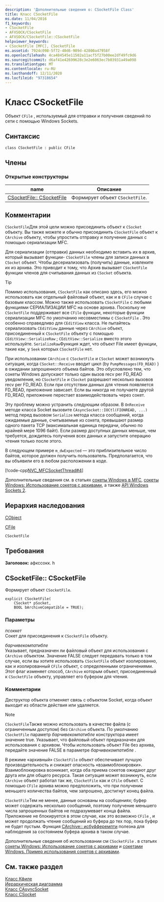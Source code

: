 ```yaml
---
description: 'Дополнительные сведения о: CSocketFile Class'
title: Класс CSocketFile
ms.date: 11/04/2016
f1_keywords:
- CSocketFile
- AFXSOCK/CSocketFile
- AFXSOCK/CSocketFile::CSocketFile
helpviewer_keywords:
- CSocketFile [MFC], CSocketFile
ms.assetid: 7924c098-5f72-40d6-989d-42800a47958f
ms.openlocfilehash: 4ca484545e11502a11acf5f27b00ee2df49fc9d6
ms.sourcegitcommit: d6af41e42699628c3e2e6063ec7b03931a49a098
ms.translationtype: MT
ms.contentlocale: ru-RU
ms.lasthandoff: 12/11/2020
ms.locfileid: "97318654"
---
```

# <a name="csocketfile-class"></a>Класс CSocketFile

Объект `CFile` , используемый для отправки и получения сведений по сети с помощью Windows Sockets.

## <a name="syntax"></a>Синтаксис

```
class CSocketFile : public CFile
```

## <a name="members"></a>Члены

### <a name="public-constructors"></a>Открытые конструкторы

|name|Описание|
|----------|-----------------|
|[CSocketFile:: CSocketFile](#csocketfile)|Формирует объект `CSocketFile`.|

## <a name="remarks"></a>Комментарии

`CSocketFile`Для этой цели можно присоединить объект к `CSocket` объекту. Вы также можете и обычно присоединить `CSocketFile` объект к `CArchive` объекту, чтобы упростить отправку и получение данных с помощью сериализации MFC.

Для сериализации (отправки) данных необходимо вставить их в архив, который вызывает функции- `CSocketFile` члены для записи данных в `CSocket` объект. Чтобы десериализовать (получить) данные, извлеките их из архива. Это приводит к тому, что Архив вызывает `CSocketFile` функции членов для считывания данных из `CSocket` объекта.

> [!TIP]
> Помимо использования, `CSocketFile` как описано здесь, его можно использовать как отдельный файловый объект, как и в `CFile` случае с базовым классом. Можно также использовать `CSocketFile` с любыми функциями СЕРИАЛИЗАЦИИ MFC на основе архива. Поскольку не `CSocketFile` поддерживает все `CFile` функции, некоторые функции сериализации MFC по умолчанию несовместимы с `CSocketFile` . Это особенно справедливо для `CEditView` класса. Не пытайтесь сериализовать `CEditView` данные через `CArchive` объект, присоединенный к `CSocketFile` объекту с помощью `CEditView::SerializeRaw` ; `CEditView::Serialize` вместо этого используйте. `SerializeRaw`Функция ждет, что объект File имеет функции, такие как, у `Seek` которых `CSocketFile` нет.

При использовании `CArchive` с `CSocketFile` и `CSocket` может возникнуть ситуация, когда `CSocket::Receive` вводит цикл (by `PumpMessages(FD_READ)` ) в ожидании запрошенного объема байтов. Это обусловлено тем, что сокеты Windows допускают только один вызов recv per FD_READ уведомления, но `CSocketFile` и `CSocket` разрешают несколько вызовов recv per FD_READ. Если при отсутствии данных для чтения появляется FD_READ, приложение зависает. Если вы никогда не получаете другой FD_READ, приложение перестает взаимодействовать через сокет.

Эту проблему можно устранить следующим образом. В `OnReceive` методе класса Socket вызовите `CAsyncSocket::IOCtl(FIONREAD, ...)` метод перед вызовом `Serialize` метода класса сообщений, когда ожидаемые данные, считываемые из сокета, превышают размер одного пакета TCP (максимальная единица передачи, обычно по крайней мере 1096 байт). Если размер доступных данных меньше, чем требуется, дождитесь получения всех данных и запустите операцию чтения только после этого.

В следующем примере `m_dwExpected` — это приблизительное число байтов, которое должен получить пользователь. Предполагается, что вы объявили его в любом расположении в коде.

[!code-cpp[NVC_MFCSocketThread#4](../../mfc/reference/codesnippet/cpp/csocketfile-class_1.cpp)]

Дополнительные сведения см. в статьях [сокеты Windows в MFC](../../mfc/windows-sockets-in-mfc.md), [сокеты Windows: Использование сокетов с архивами](../../mfc/windows-sockets-using-sockets-with-archives.md), а также [API Windows Sockets 2](/windows/win32/WinSock/windows-sockets-start-page-2).

## <a name="inheritance-hierarchy"></a>Иерархия наследования

[CObject](../../mfc/reference/cobject-class.md)

[CFile](../../mfc/reference/cfile-class.md)

`CSocketFile`

## <a name="requirements"></a>Требования

**Заголовок:** афкссокк. h

## <a name="csocketfilecsocketfile"></a><a name="csocketfile"></a> CSocketFile:: CSocketFile

Формирует объект `CSocketFile`.

```
explicit CSocketFile(
    CSocket* pSocket,
    BOOL bArchiveCompatible = TRUE);
```

### <a name="parameters"></a>Параметры

*псоккет*<br/>
Сокет для присоединения к `CSocketFile` объекту.

*барчивекомпатибле*<br/>
Указывает, предназначен ли файловый объект для использования с `CArchive` объектом. Значение FALSE следует передавать только в том случае, если вы хотите использовать `CSocketFile` объект изолированно, как и изолированный `CFile` объект, с определенными ограничениями. Этот флаг изменяет способ, `CArchive` которым объект, присоединенный к `CSocketFile` объекту, управляет его буфером для чтения.

### <a name="remarks"></a>Комментарии

Деструктор объекта отменяет связь с объектом Socket, когда объект выходит из области действия или удаляется.

> [!NOTE]
> `CSocketFile`Также можно использовать в качестве файла (с ограниченным доступом) без `CArchive` объекта. По умолчанию `CSocketFile` параметр *барчивекомпатибле* конструктора имеет значение true. Указывает, что файловый объект предназначен для использования с архивом. Чтобы использовать объект File без архива, передайте значение FALSE в параметре *барчивекомпатибле* .

В режиме «архивный» `CSocketFile` объект обеспечивает лучшую производительность и снижает опасность «взаимоблокировки». Взаимоблокировка возникает, когда оба приема сокетов ожидают друг друга или для общего ресурса. Такая ситуация может возникнуть, если `CArchive` объект работал так же, `CSocketFile` как и `CFile` объект. С помощью `CFile` архива можно предположить, что при получении меньшего количества байтов, чем запрошено, достигнут конец файла.

`CSocketFile`Тем не менее, данные основаны на сообщениях; буфер может содержать несколько сообщений, поэтому получение меньшего числа запрошенных байтов не подразумевает конца файла. Приложение не блокируется в этом случае, как это возможно `CFile` , и может продолжать чтение сообщений из буфера до тех пор, пока буфер не будет пустым. Функция [CArchive:: исбуфферемпти](../../mfc/reference/carchive-class.md#isbufferempty) полезна для наблюдения за состоянием буфера архива в таком случае.

Дополнительные сведения об использовании см `CSocketFile` . в статьях [сокеты Windows: Использование сокетов с архивами](../../mfc/windows-sockets-using-sockets-with-archives.md) и [сокетами Windows. Пример использования сокетов с архивами](../../mfc/windows-sockets-example-of-sockets-using-archives.md).

## <a name="see-also"></a>См. также раздел

[Класс Кфиле](../../mfc/reference/cfile-class.md)<br/>
[Иерархическая диаграмма](../../mfc/hierarchy-chart.md)<br/>
[Класс CAsyncSocket](../../mfc/reference/casyncsocket-class.md)<br/>
[Класс CSocket](../../mfc/reference/csocket-class.md)
